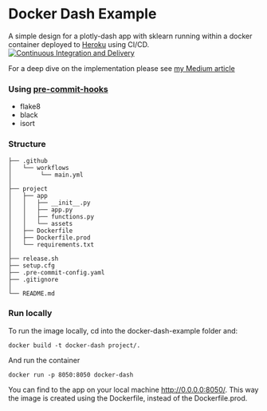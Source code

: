 # Docker Dash Example
A simple design for a plotly-dash app with sklearn running within a docker container deployed to [Heroku](https://docker-dash.herokuapp.com) using CI/CD. [![Continuous Integration and Delivery](https://github.com/ROpdam/docker-dash-example/actions/workflows/main.yml/badge.svg?branch=master)](https://github.com/ROpdam/docker-dash-example/actions/workflows/main.yml) 
 
For a deep dive on the implementation please see [my Medium article](https://towardsdatascience.com/deploy-containeriazed-plotly-dash-app-to-heroku-with-ci-cd-f82ca833375c)
### Using [pre-commit-hooks](https://pre-commit.com/)
- flake8 
- black
- isort

### Structure
```
├── .github
│   └── workflows
│        └── main.yml
│
├── project
│   ├── app
│   │   ├── __init__.py
│   │   ├── app.py
│   │   ├── functions.py
│   │   └── assets
│   ├── Dockerfile
│   ├── Dockerfile.prod
│   └── requirements.txt
│
├── release.sh
├── setup.cfg
├── .pre-commit-config.yaml
├── .gitignore
│
└── README.md
```

### Run locally
To run the image locally, cd into the docker-dash-example folder and:
```
docker build -t docker-dash project/.
```
And run the container
```
docker run -p 8050:8050 docker-dash
```
You can find to the app on your local machine http://0.0.0.0:8050/. This way the image is created using the Dockerfile, instead of the Dockerfile.prod. 
